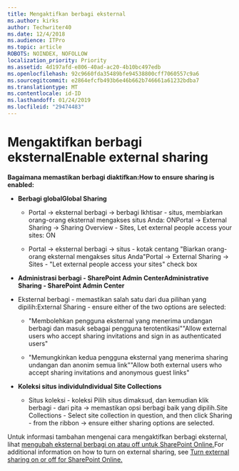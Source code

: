 ```yaml
---
title: Mengaktifkan berbagi eksternal
ms.author: kirks
author: Techwriter40
ms.date: 12/4/2018
ms.audience: ITPro
ms.topic: article
ROBOTS: NOINDEX, NOFOLLOW
localization_priority: Priority
ms.assetid: 4d197afd-e806-40ad-ac20-4b10bc497edb
ms.openlocfilehash: 92c9660fda35489bfe94538800cff7060557c9a6
ms.sourcegitcommit: e2864efcfb493b6e46b662b746661a61232bdba7
ms.translationtype: MT
ms.contentlocale: id-ID
ms.lasthandoff: 01/24/2019
ms.locfileid: "29474483"
---
```

# <a name="enable-external-sharing"></a><span data-ttu-id="0fa4b-102">Mengaktifkan berbagi eksternal</span><span class="sxs-lookup"><span data-stu-id="0fa4b-102">Enable external sharing</span></span>

 <span data-ttu-id="0fa4b-103">**Bagaimana memastikan berbagi diaktifkan:**</span><span class="sxs-lookup"><span data-stu-id="0fa4b-103">**How to ensure sharing is enabled:**</span></span>
  
- <span data-ttu-id="0fa4b-104">**Berbagi global**</span><span class="sxs-lookup"><span data-stu-id="0fa4b-104">**Global Sharing**</span></span>
    
  - <span data-ttu-id="0fa4b-105">Portal -\> eksternal berbagi -\> berbagi Ikhtisar - situs, membiarkan orang-orang eksternal mengakses situs Anda: ON</span><span class="sxs-lookup"><span data-stu-id="0fa4b-105">Portal -\> External Sharing -\> Sharing Overview - Sites, Let external people access your sites: ON</span></span>
    
  - <span data-ttu-id="0fa4b-106">Portal -\> eksternal berbagi -\> situs - kotak centang "Biarkan orang-orang eksternal mengakses situs Anda"</span><span class="sxs-lookup"><span data-stu-id="0fa4b-106">Portal -\> External Sharing -\> Sites - "Let external people access your sites" check box</span></span>
    
- <span data-ttu-id="0fa4b-107">**Administrasi berbagi - SharePoint Admin Center**</span><span class="sxs-lookup"><span data-stu-id="0fa4b-107">**Administrative Sharing - SharePoint Admin Center**</span></span>
    
- <span data-ttu-id="0fa4b-108">Eksternal berbagi - memastikan salah satu dari dua pilihan yang dipilih:</span><span class="sxs-lookup"><span data-stu-id="0fa4b-108">External Sharing - ensure either of the two options are selected:</span></span>
    
  - <span data-ttu-id="0fa4b-109">"Membolehkan pengguna eksternal yang menerima undangan berbagi dan masuk sebagai pengguna terotentikasi"</span><span class="sxs-lookup"><span data-stu-id="0fa4b-109">"Allow external users who accept sharing invitations and sign in as authenticated users"</span></span>
    
  - <span data-ttu-id="0fa4b-110">"Memungkinkan kedua pengguna eksternal yang menerima sharing undangan dan anonim semua link"</span><span class="sxs-lookup"><span data-stu-id="0fa4b-110">"Allow both external users who accept sharing invitations and anonymous guest links"</span></span>
    
- <span data-ttu-id="0fa4b-111">**Koleksi situs individu**</span><span class="sxs-lookup"><span data-stu-id="0fa4b-111">**Individual Site Collections**</span></span>
    
  - <span data-ttu-id="0fa4b-112">Situs koleksi - koleksi Pilih situs dimaksud, dan kemudian klik berbagi - dari pita -\> memastikan opsi berbagi baik yang dipilih.</span><span class="sxs-lookup"><span data-stu-id="0fa4b-112">Site Collections - Select site collection in question, and then click Sharing - from the ribbon -\> ensure either sharing options are selected.</span></span>
    
<span data-ttu-id="0fa4b-113">Untuk informasi tambahan mengenai cara mengaktifkan berbagi eksternal, lihat [mengubah eksternal berbagi on atau off untuk SharePoint Online.](https://go.microsoft.com/fwlink/?linkid=2047681&amp;clcid=0x409)</span><span class="sxs-lookup"><span data-stu-id="0fa4b-113">For additional information on how to turn on external sharing, see [Turn external sharing on or off for SharePoint Online.](https://go.microsoft.com/fwlink/?linkid=2047681&amp;clcid=0x409)</span></span>
  

